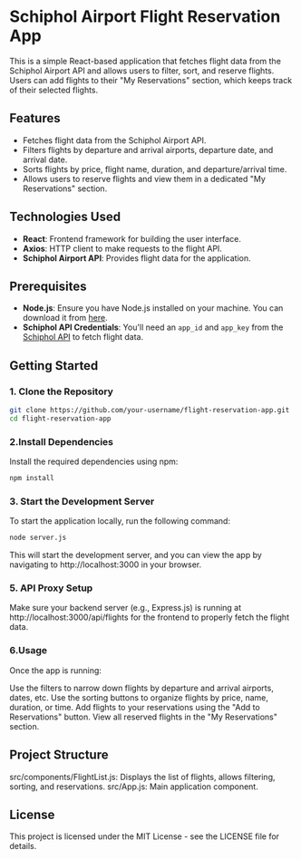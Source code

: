 # Schiphol Airport Flight Reservation App

This is a simple React-based application that fetches flight data from the Schiphol Airport API and allows users to filter, sort, and reserve flights. Users can add flights to their "My Reservations" section, which keeps track of their selected flights.

## Features

- Fetches flight data from the Schiphol Airport API.
- Filters flights by departure and arrival airports, departure date, and arrival date.
- Sorts flights by price, flight name, duration, and departure/arrival time.
- Allows users to reserve flights and view them in a dedicated "My Reservations" section.

## Technologies Used

- **React**: Frontend framework for building the user interface.
- **Axios**: HTTP client to make requests to the flight API.
- **Schiphol Airport API**: Provides flight data for the application.

## Prerequisites

- **Node.js**: Ensure you have Node.js installed on your machine. You can download it from [here](https://nodejs.org/).
- **Schiphol API Credentials**: You'll need an `app_id` and `app_key` from the [Schiphol API](https://developer.schiphol.nl/) to fetch flight data.

## Getting Started

### 1. Clone the Repository

```bash
git clone https://github.com/your-username/flight-reservation-app.git
cd flight-reservation-app
```

### 2.Install Dependencies

Install the required dependencies using npm:
```bash
npm install
```

### 3. Start the Development Server

To start the application locally, run the following command:
```bash
node server.js
```

This will start the development server, and you can view the app by navigating to http://localhost:3000 in your browser.

### 5. API Proxy Setup

Make sure your backend server (e.g., Express.js) is running at http://localhost:3000/api/flights for the frontend to properly fetch the flight data.

### 6.Usage

Once the app is running:

Use the filters to narrow down flights by departure and arrival airports, dates, etc.
Use the sorting buttons to organize flights by price, name, duration, or time.
Add flights to your reservations using the "Add to Reservations" button.
View all reserved flights in the "My Reservations" section.

## Project Structure
src/components/FlightList.js: Displays the list of flights, allows filtering, sorting, and reservations.
src/App.js: Main application component.

## License
This project is licensed under the MIT License - see the LICENSE file for details.

